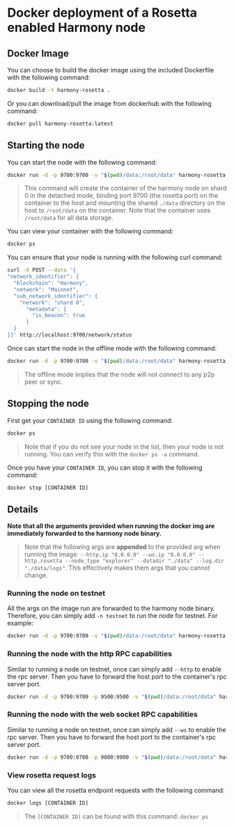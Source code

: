 # Docker deployment of a Rosetta enabled Harmony node

## Docker Image
You can choose to build the docker image using the included Dockerfile with the following command:
```bash
docker build -t harmony-rosetta . 
```

Or you can download/pull the image from dockerhub with the following command:
```bash
docker pull harmony-rosetta:latest
```

## Starting the node
You can start the node with the following command:
```bash
docker run -d -p 9700:9700 -v "$(pwd)/data:/root/data" harmony-rosetta --run.shard=0 
```
> This command will create the container of the harmony node on shard 0 in the detached mode, 
> binding port 9700 (the rosetta port) on the container to the host and mounting the shared 
> `./data` directory on the host to `/root/data` on the container. Note that the container
> uses `/root/data` for all data storage.

You can view your container with the following command:
```bash
docker ps 
```

You can ensure that your node is running with the following curl command:
```bash
curl -X POST --data '{
"network_identifier": {
  "blockchain": "Harmony",
  "network": "Mainnet",
  "sub_network_identifier": {
    "network": "shard 0",
      "metadata": {
        "is_beacon": true
      }
  }
}}' http://localhost:9700/network/status
```

Once can start the node in the offline mode with the following command:
```bash
docker run -d -p 9700:9700 -v "$(pwd)/data:/root/data" harmony-rosetta --run.shard=0 --run.offline 
```
> The offline mode implies that the node will not connect to any p2p peer or sync.


## Stopping the node
First get your `CONTAINER ID` using the following command:
```bash
docker ps
```
> Note that if you do not see your node in the list, then your node is not running.
> You can verify this with the `docker ps -a` command.

Once you have your `CONTAINER ID`, you can stop it with the following command:
```bash
docker stop [CONTAINER ID]
```

## Details

**Note that all the arguments provided when running the docker img are immediately forwarded to the harmony node binary.**
> Note that the following args are **appended** to the provided arg when running the image: 
> `--http.ip "0.0.0.0" --ws.ip "0.0.0.0" --http.rosetta --node_type "explorer" --datadir "./data" --log.dir "./data/logs"`.
> This effectively makes them args that you cannot change.  

### Running the node on testnet
All the args on the image run are forwarded to the harmony node binary. Therefore, you can simply add `-n testnet` to 
run the node for testnet. For example:
```bash 
docker run -d -p 9700:9700 -v "$(pwd)/data:/root/data" harmony-rosetta --run.shard=0 -n testnet
```

### Running the node with the http RPC capabilities 
Similar to running a node on testnet, once can simply add `--http` to enable the rpc server. Then you have to forward
the host port to the container's rpc server port.
```bash
docker run -d -p 9700:9700 -p 9500:9500 -v "$(pwd)/data:/root/data" harmony-rosetta --run.shard=0 -n testnet --http
```

### Running the node with the web socket RPC capabilities 
Similar to running a node on testnet, once can simply add `--ws` to enable the rpc server. Then you have to forward
the host port to the container's rpc server port.
```bash
docker run -d -p 9700:9700 -p 9800:9900 -v "$(pwd)/data:/root/data" harmony-rosetta --run.shard=0 -n testnet --ws
```

### View rosetta request logs
You can view all the rosetta endpoint requests with the following command:
```bash
docker logs [CONTAINER ID]
```
> The `[CONTAINER ID]` can be found with this command: `docker ps`

